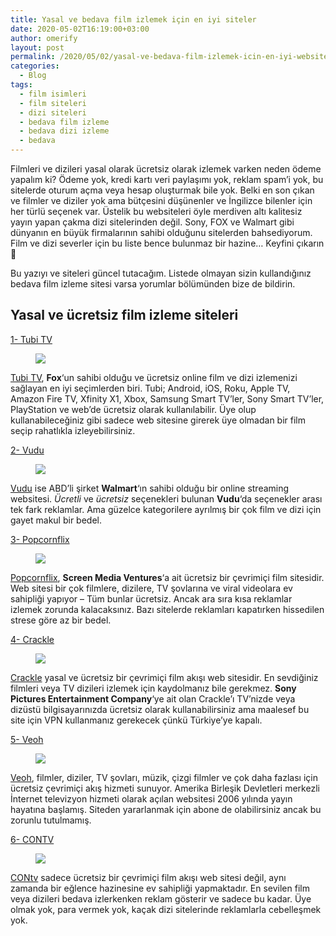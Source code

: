 ```yaml
---
title: Yasal ve bedava film izlemek için en iyi siteler
date: 2020-05-02T16:19:00+03:00
author: omerify
layout: post
permalink: /2020/05/02/yasal-ve-bedava-film-izlemek-icin-en-iyi-websiteleri/
categories:
  - Blog
tags:
  - film isimleri
  - film siteleri
  - dizi siteleri
  - bedava film izleme
  - bedava dizi izleme
  - bedava
---
```


Filmleri ve dizileri yasal olarak ücretsiz olarak izlemek varken neden ödeme yapalım ki? Ödeme yok, kredi kartı veri paylaşımı yok, reklam spam’i yok, bu sitelerde oturum açma veya hesap oluşturmak bile yok. Belki en son çıkan ve filmler ve diziler yok ama bütçesini düşünenler ve İngilizce bilenler için her türlü seçenek var. Üstelik bu websiteleri öyle merdiven altı kalitesiz yayın yapan çakma dizi sitelerinden değil. Sony, FOX ve Walmart gibi dünyanın en büyük firmalarının sahibi olduğunu sitelerden bahsediyorum. Film ve dizi severler için bu liste bence bulunmaz bir hazine… Keyfini çıkarın 🙂

Bu yazıyı ve siteleri güncel tutacağım. Listede olmayan sizin kullandığınız bedava film izleme sitesi varsa yorumlar bölümünden bize de bildirin.

## Yasal ve ücretsiz film izleme siteleri

<p><a href="https://tubitv.com/" target="_blank" rel="noreferrer noopener nofollow">1- Tubi TV</a></p>

<figure><img src="https://omerify.github.io/blog/assets/img/2020/05/tubi-tv-free-online-movie-bedava-film-dizi.png" /></figure>

<p><a rel="noreferrer noopener nofollow" href="https://tubitv.com/" target="_blank">Tubi TV</a>, <strong>Fox</strong>&#8216;un sahibi olduğu ve ücretsiz online film ve dizi izlemenizi sağlayan en iyi seçimlerden biri. Tubi; Android, iOS, Roku, Apple TV, Amazon Fire TV, Xfinity X1, Xbox, Samsung Smart TV&#8217;ler, Sony Smart TV&#8217;ler, PlayStation ve web&#8217;de ücretsiz olarak kullanılabilir. Üye olup kullanabileceğiniz gibi sadece web sitesine girerek üye olmadan bir film seçip rahatlıkla izleyebilirsiniz. </p>


<p><a rel="noreferrer noopener nofollow" href="https://www.vudu.com/" target="_blank">2- Vudu</a></p>

<figure><img src="https://omerify.github.io/blog/assets/img/2020/05/vudu-free-online-movie-bedava-film-dizi" /></figure>

<p><a rel="noreferrer noopener" href="https://www.vudu.com/" target="_blank">Vudu</a> ise ABD&#8217;li şirket <strong>Walmart</strong>&#8216;ın sahibi olduğu bir online streaming websitesi. <em>Ücretli</em> ve <em>ücretsiz</em> seçenekleri bulunan <strong>Vudu</strong>&#8216;da seçenekler arası tek fark reklamlar. Ama güzelce kategorilere ayrılmış bir çok film ve dizi için gayet makul bir bedel.</p>

<p><a href="https://www.popcornflix.com/" target="_blank" rel="noreferrer noopener nofollow">3- Popcornflix</a></p>

<figure><img src="https://omerify.github.io/blog/assets/img/2020/05/popcornflix-free-online-movie-bedava-film-dizi.png" /></figure>

<p><a rel="noreferrer noopener nofollow" href="https://www.popcornflix.com/" target="_blank">Popcornflix</a>, <strong>Screen Media Ventures</strong>&#8216;a ait ücretsiz bir çevrimiçi film sitesidir. Web sitesi bir çok filmlere, dizilere, TV şovlarına ve viral videolara ev sahipliği yapıyor &#8211; Tüm bunlar ücretsiz. Ancak ara sıra kısa reklamlar izlemek zorunda kalacaksınız. Bazı sitelerde reklamları kapatırken hissedilen strese göre az bir bedel.</p>

<p><a rel="noreferrer noopener nofollow" href="https://www.crackle.com/" target="_blank">4- Crackle</a></p>

<figure><img src="https://omerify.github.io/blog/assets/img/2020/05/sony-crackle-free-online-movie-bedava-film-dizi.jpg" /></figure>

<p><a rel="noreferrer noopener nofollow" href="https://www.crackle.com/" target="_blank">Crackle</a> yasal ve ücretsiz bir çevrimiçi film akışı web sitesidir. En sevdiğiniz filmleri veya TV dizileri izlemek için kaydolmanız bile gerekmez. <strong>Sony Pictures Entertainment Company</strong>&#8216;ye ait olan Crackle&#8217;ı TV&#8217;nizde veya dizüstü bilgisayarınızda ücretsiz olarak kullanabilirsiniz ama maalesef bu site için VPN kullanmanız gerekecek çünkü Türkiye&#8217;ye kapalı.</p>

<p><a rel="noreferrer noopener nofollow" href="https://www.veoh.com/" target="_blank">5- Veoh</a></p>

<figure><img src="https://omerify.github.io/blog/assets/img/2020/05/veoh-free-online-movie-bedava-film-dizi.png" /></figure>

<p><a rel="noreferrer noopener nofollow" href="https://www.veoh.com/" target="_blank">Veoh</a>, filmler, diziler, TV şovları, müzik, çizgi filmler ve çok daha fazlası için ücretsiz çevrimiçi akış hizmeti sunuyor. Amerika Birleşik Devletleri merkezli İnternet televizyon hizmeti olarak açılan websitesi 2006 yılında yayın hayatına başlamış. Siteden yararlanmak için abone de olabilirsiniz ancak bu zorunlu tutulmamış.</p>

<p><a rel="noreferrer noopener nofollow" href="https://www.contv.com/" target="_blank">6- CONTV</a></p>

<figure><img src="https://omerify.github.io/blog/assets/img/2020/05/contv-free-online-movie-bedava-film-dizi.png" /></figure>

<p><a rel="noreferrer noopener nofollow" href="https://www.contv.com/" target="_blank">CONtv</a> sadece ücretsiz bir çevrimiçi film akışı web sitesi değil, aynı zamanda bir eğlence hazinesine ev sahipliği yapmaktadır. En sevilen film veya dizileri bedava izlerkenken reklam gösterir ve sadece bu kadar. Üye olmak yok, para vermek yok, kaçak dizi sitelerinde reklamlarla cebelleşmek yok. </p>